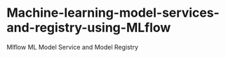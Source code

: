 # Machine-learning-model-services-and-registry-using-MLflow
Mlflow ML Model Service and Model Registry

